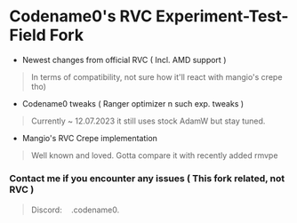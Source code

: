 # Codename0's RVC Experiment-Test-Field Fork

- Newest changes from official RVC ( Incl. AMD support )
> In terms of compatibility, not sure how it'll react with mangio's crepe tho)
- Codename0 tweaks ( Ranger optimizer n such exp. tweaks )
> Currently ~ 12.07.2023 it still uses stock AdamW but stay tuned.
- Mangio's RVC Crepe implementation
> Well known and loved. Gotta compare it with recently added rmvpe  

### Contact me if you encounter any issues ( This fork related, not RVC )
> Discord:   ㅤ.codename0.
